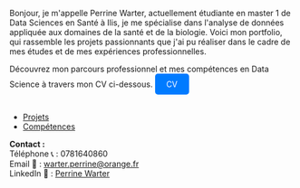 Bonjour, je m'appelle Perrine Warter, actuellement étudiante en master 1 de Data Sciences en Santé à Ilis, je me spécialise dans l'analyse de données appliquée aux domaines de la santé et de la biologie. 
Voici mon portfolio, qui rassemble les projets passionnants que j'ai pu réaliser dans le cadre de mes études et de mes expériences professionnelles.

Découvrez mon parcours professionnel et mes compétences en Data Science à travers mon CV ci-dessous.
<a href = "https://github.com/Perrinewtr/Portfolio/blob/main/CV%20Perrine_12%3A2024.pdf" style="display: inline-block; padding: 10px 20px; background-color: #007BFF; color: white; text-decoration: none; border-radius: 5px;">
  CV
</a>
<br><br>

- [Projets](projets.md)
- [Compétences](compétences.md) 


**Contact :** <br>
Téléphone 📞 : 0781640860 <br>
Email 📧 : warter.perrine@orange.fr <br>
LinkedIn 🔗 : <a href="https://www.linkedin.com/in/perrine-warter-140a3026a" target="_blank">Perrine Warter</a>
